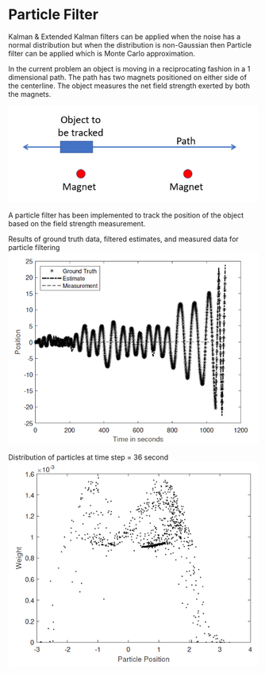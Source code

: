 # Particle Filter

Kalman & Extended Kalman filters can be applied when the noise has a normal distribution but when the distribution is non-Gaussian then Particle filter can be applied which is Monte Carlo approximation.

In the current problem an object is moving in a reciprocating fashion in a 1 dimensional path. The path has two magnets positioned on either side of the centerline. The object measures the net field strength exerted by both the magnets.

![](layout.png)

A particle filter has been implemented to track the position of the object based on the field strength measurement.

Results of ground truth data, filtered estimates, and measured data for particle filtering
![](Result1.png)

Distribution of particles at time step = 36 second
![](Result2.png)
